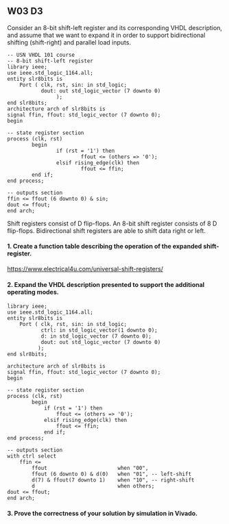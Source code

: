 ## W03 D3

Consider an 8-bit shift-left register and its corresponding VHDL description, and assume that we want to expand it in order to support bidirectional shifting (shift-right) and parallel load inputs.


```
-- USN VHDL 101 course
-- 8-bit shift-left register
library ieee;
use ieee.std_logic_1164.all;
entity slr8bits is
    Port ( clk, rst, sin: in std_logic;
           dout: out std_logic_vector (7 downto 0)
                );
end slr8bits;
architecture arch of slr8bits is
signal ffin, ffout: std_logic_vector (7 downto 0);
begin

-- state register section
process (clk, rst)
        begin
                if (rst = '1') then
                        ffout <= (others => '0');
                elsif rising_edge(clk) then
                        ffout <= ffin;
        end if;
end process;

-- outputs section
ffin <= ffout (6 downto 0) & sin;
dout <= ffout;
end arch;
```


Shift registers consist of D flip-flops. An 8-bit shift register consists of 8 D flip-flops. Bidirectional shift registers are able to shift data right or left.


#### 1.	Create a function table describing the operation of the expanded shift-register.

https://www.electrical4u.com/universal-shift-registers/


#### 2.	Expand the VHDL description presented to support the additional operating modes.

```
library ieee;
use ieee.std_logic_1164.all;
entity slr8bits is
    Port ( clk, rst, sin: in std_logic;
           ctrl: in std_logic_vector(1 downto 0);
           d: in std_logic_vector (7 downto 0);
           dout: out std_logic_vector (7 downto 0)
          );
end slr8bits;

architecture arch of slr8bits is
signal ffin, ffout: std_logic_vector (7 downto 0);
begin

-- state register section
process (clk, rst)
        begin
            if (rst = '1') then
                ffout <= (others => '0');
            elsif rising_edge(clk) then
                ffout <= ffin;
            end if;
end process;

-- outputs section
with ctrl select
    ffin <=
        ffout                       when "00",
        ffout (6 downto 0) & d(0)   when "01", -- left-shift
        d(7) & ffout(7 downto 1)    when "10", -- right-shift
        d                           when others;
dout <= ffout;
end arch;
```


#### 3.	Prove the correctness of your solution by simulation in Vivado.

